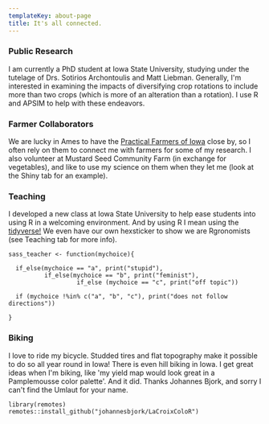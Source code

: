 ```yaml
---
templateKey: about-page
title: It's all connected.
---
```

### Public Research

I am currently a PhD student at Iowa State University, studying under the tutelage of Drs. Sotirios Archontoulis and Matt Liebman. Generally, I'm interested in examining the impacts of diversifying crop rotations to include more than two crops (which is more of an alteration than a rotation). I use R and APSIM to help with these endeavors. 

### Farmer Collaborators

We are lucky in Ames to have the [Practical Farmers of Iowa](https://practicalfarmers.org/) close by, so I often rely on them to connect me with farmers for some of my research. I also volunteer at Mustard Seed Community Farm (in exchange for vegetables), and like to use my science on them when they let me (look at the Shiny tab for an example). 

### Teaching

I developed a new class at Iowa State University to help ease students into using R in a welcoming environment. And by using R I mean using the [tidyverse!](https://www.tidyverse.org/) We even have our own hexsticker to show we are Rgronomists (see Teaching tab for more info).  

```
sass_teacher <- function(mychoice){
 
  if_else(mychoice == "a", print("stupid"),
          if_else(mychoice == "b", print("feminist"),
                   if_else (mychoice == "c", print("off topic"))

  if (mychoice !%in% c("a", "b", "c"), print("does not follow directions"))

}
```

### Biking

I love to ride my bicycle. Studded tires and flat topography make it possible to do so all year round in Iowa! There is even hill biking in Iowa. I get great ideas when I'm biking, like 'my yield map would look great in a Pamplemousse color palette'. And it did. Thanks  Johannes Bjork, and sorry I can't find the Umlaut for your name.  

```
library(remotes)
remotes::install_github("johannesbjork/LaCroixColoR")
```
